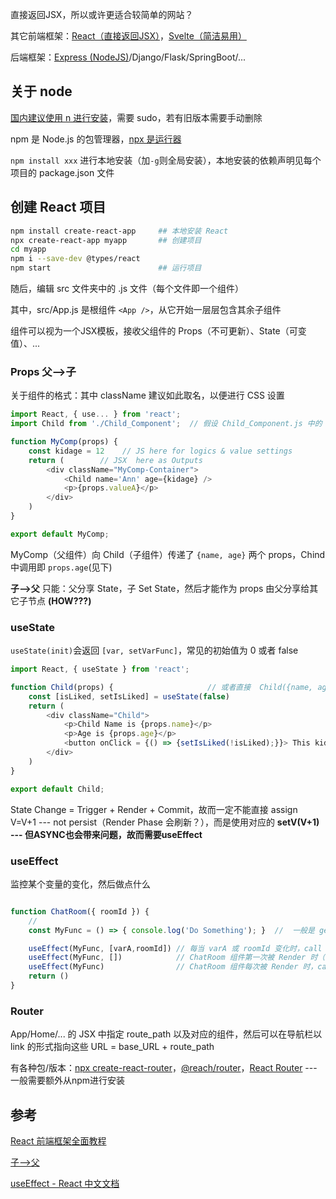 

直接返回JSX，所以或许更适合较简单的网站？

其它前端框架：[React（直接返回JSX）](./React.md)，[Svelte（简洁易用）](./Svelte.md)

后端框架：[Express (NodeJS)](https://developer.mozilla.org/zh-CN/docs/Learn_web_development/Extensions/Server-side/Express_Nodejs)/Django/Flask/SpringBoot/...

## 关于 node

[国内建议使用 n 进行安装](https://nodejs.org/en/download)，需要 sudo，若有旧版本需要手动删除

npm 是 Node.js 的包管理器，[npx 是运行器](https://dev.nodejs.cn/learn/the-npx-nodejs-package-runner/)

```npm install xxx``` 进行本地安装（加```-g```则全局安装），本地安装的依赖声明见每个项目的 package.json 文件



## 创建 React 项目

```bash
npm install create-react-app     ## 本地安装 React 
npx create-react-app myapp       ## 创建项目
cd myapp
npm i --save-dev @types/react
npm start                        ## 运行项目
```

随后，编辑 src 文件夹中的 .js 文件（每个文件即一个组件）

其中，src/App.js 是根组件 ```<App />```，从它开始一层层包含其余子组件

组件可以视为一个JSX模板，接收父组件的 Props（不可更新）、State（可变值）、...


### Props 父-->子

关于组件的格式：其中 className 建议如此取名，以便进行 CSS 设置

```js
import React, { use... } from 'react';
import Child from './Child_Component';  // 假设 Child_Component.js 中的 function Child() 被 export

function MyComp(props) {
    const kidage = 12    // JS here for logics & value settings
    return (        // JSX  here as Outputs
        <div className="MyComp-Container">
            <Child name='Ann' age={kidage} /> 
            <p>{props.valueA}</p>
        </div>
    )
}

export default MyComp;   
```

MyComp（父组件）向 Child（子组件）传递了 ```{name, age}``` 两个 props，Chind 中调用即 ```props.age```(见下)

**子-->父** 只能：父分享 State，子 Set State，然后才能作为 props 由父分享给其它子节点 **(HOW???)**


### useState

```useState(init)```会返回 ```[var, setVarFunc]```，常见的初始值为 0 或者 false

```js
import React, { useState } from 'react';

function Child(props) {                     // 或者直接  Child({name, age})
    const [isLiked, setIsLiked] = useState(false)
    return (  
        <div className="Child">
            <p>Child Name is {props.name}</p>
            <p>Age is {props.age}</p>
            <button onClick = {() => {setIsLiked(!isLiked);}}> This kid {isLiked ? "Likes":"Dislikes"} Tomato   </button>
        </div>
    )
}

export default Child;   
```

State Change = Trigger + Render + Commit，故而一定不能直接 assign V=V+1 --- not persist（Render Phase 会刷新？），而是使用对应的 **setV(V+1) --- 但ASYNC也会带来问题，故而需要useEffect**


### useEffect

监控某个变量的变化，然后做点什么


```js

function ChatRoom({ roomId }) {
    //
    const MyFunc = () => { console.log('Do Something'); }  //  一般是 get("/api/xxx").then(onSucc)

    useEffect(MyFunc, [varA,roomId]) // 每当 varA 或 roomId 变化时，call MyFunc --- 注意：Effect 代码中使用的每个 响应式值 都必须声明为依赖项
    useEffect(MyFunc, [])            // ChatRoom 组件第一次被 Render 时（即 on mount），call MyFunc
    useEffect(MyFunc)                // ChatRoom 组件每次被 Render 时，call MyFunc
    return ()
}

```

### Router

App/Home/... 的 JSX 中指定 route_path 以及对应的组件，然后可以在导航栏以 link 的形式指向这些 URL = base_URL + route_path


有各种包/版本：[npx create-react-router](https://reactrouter.com/start/framework/routing)，[@reach/router](https://reach.tech/router/)，[React Router](https://react-guide.github.io/react-router-cn/docs/guides/basics/RouteConfiguration.html) --- 一般需要额外从npm进行安装


## 参考

[React 前端框架全面教程](https://blog.csdn.net/m0_70474954/article/details/143259099)

[子-->父](https://juejin.cn/post/7216182414710784037)

[useEffect - React 中文文档](https://zh-hans.react.dev/reference/react/useEffect)

